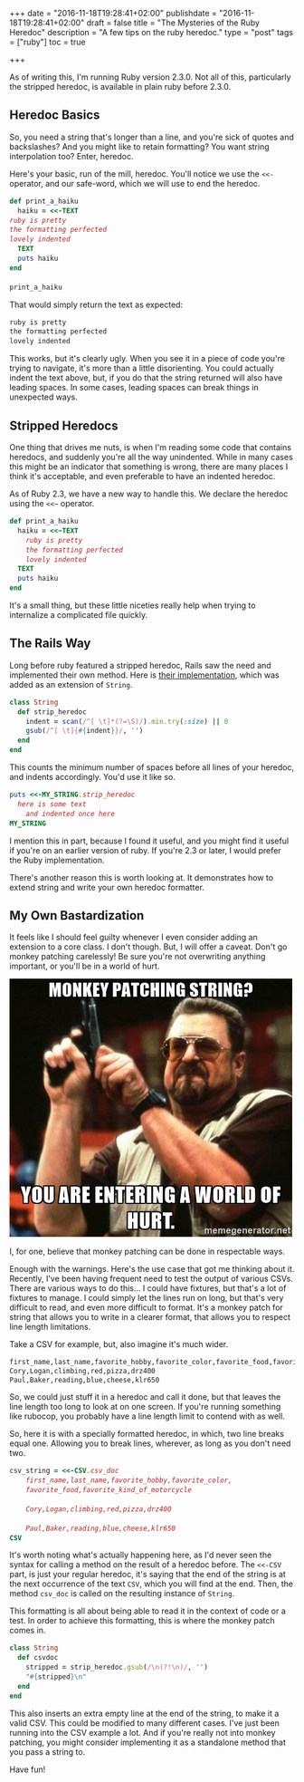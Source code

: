 +++
date = "2016-11-18T19:28:41+02:00"
publishdate = "2016-11-18T19:28:41+02:00"
draft = false
title = "The Mysteries of the Ruby Heredoc"
description = "A few tips on the ruby heredoc."
type = "post"
tags = ["ruby"]
toc = true

+++


As of writing this, I'm running Ruby version 2.3.0. Not all of this, particularly the stripped heredoc, is available in plain ruby before 2.3.0.

## Heredoc Basics

So, you need a string that's longer than a line, and you're sick of quotes and backslashes? And you might like to retain formatting? You want string interpolation too? Enter, heredoc.

Here's your basic, run of the mill, heredoc. You'll notice we use the `<<-` operator, and our safe-word, which we will use to end the heredoc.

```ruby
def print_a_haiku
  haiku = <<-TEXT
ruby is pretty
the formatting perfected
lovely indented
  TEXT
  puts haiku
end

print_a_haiku
```

That would simply return the text as expected:

```ruby
ruby is pretty
the formatting perfected
lovely indented
```

This works, but it's clearly ugly. When you see it in a piece of code you're trying to navigate, it's more than a little disorienting. You could actually indent the text above, but, if you do that the string returned will also have leading spaces. In some cases, leading spaces can break things in unexpected ways.

## Stripped Heredocs

One thing that drives me nuts, is when I'm reading some code that contains heredocs, and suddenly you're all the way unindented. While in many cases this might be an indicator that something is wrong, there are many places I think it's acceptable, and even preferable to have an indented heredoc.

As of Ruby 2.3, we have a new way to handle this. We declare the heredoc using the `<<~` operator.

```ruby
def print_a_haiku
  haiku = <<~TEXT
    ruby is pretty
    the formatting perfected
    lovely indented
  TEXT
  puts haiku
end
```

It's a small thing, but these little niceties really help when trying to internalize a complicated file quickly.

## The Rails Way

Long before ruby featured a stripped heredoc, Rails saw the need and implemented their own method. Here is [their implementation](https://github.com/rails/rails/blob/b422cda2ebfff4032f4c18271e96ad329c413dcc/activesupport/lib/active_support/core_ext/string/strip.rb#L22), which was added as an extension of `String`.

```ruby
class String
  def strip_heredoc
    indent = scan(/^[ \t]*(?=\S)/).min.try(:size) || 0
    gsub(/^[ \t]{#{indent}}/, '')
  end
end
```

This counts the minimum number of spaces before all lines of your heredoc, and indents accordingly. You'd use it like so.

```ruby
puts <<-MY_STRING.strip_heredoc
  here is some text
    and indented once here
MY_STRING
```

I mention this in part, because I found it useful, and you might find it useful if you're on an earlier version of ruby. If you're 2.3 or later, I would prefer the Ruby implementation.

There's another reason this is worth looking at. It demonstrates how to extend string and write your own heredoc formatter.

## My Own Bastardization

It feels like I should feel guilty whenever I even consider adding an extension to a core class. I don't though. But, I will offer a caveat. Don't go monkey patching carelessly! Be sure you're not overwriting anything important, or you'll be in a world of hurt.


![A world of hurt](/bits/images/monkeypatching-world-of-hurt.jpg)

I, for one, believe that monkey patching can be done in respectable ways.

Enough with the warnings. Here's the use case that got me thinking about it. Recently, I've been having frequent need to test the output of various CSVs. There are various ways to do this... I could have fixtures, but that's a lot of fixtures to manage. I could simply let the lines run on long, but that's very difficult to read, and even more difficult to format. It's a monkey patch for string that allows you to write in a clearer format, that allows you to respect line length limitations.

Take a CSV for example, but, also imagine it's much wider.

```
first_name,last_name,favorite_hobby,favorite_color,favorite_food,favorite_kind_of_motorcycle
Cory,Logan,climbing,red,pizza,drz400
Paul,Baker,reading,blue,cheese,klr650
```

So, we could just stuff it in a heredoc and call it done, but that leaves the line length too long to look at on one screen. If you're running something like rubocop, you probably have a line length limit to contend with as well.

So, here it is with a specially formatted heredoc, in which, two line breaks equal one. Allowing you to break lines, wherever, as long as you don't need two.

```ruby
csv_string = <<-CSV.csv_doc
	first_name,last_name,favorite_hobby,favorite_color,
	favorite_food,favorite_kind_of_motorcycle

	Cory,Logan,climbing,red,pizza,drz400

	Paul,Baker,reading,blue,cheese,klr650
CSV
```

It's worth noting what's actually happening here, as I'd never seen the syntax for calling a method on the result of a heredoc before. The `<<-CSV` part, is just your regular heredoc, it's saying that the end of the string is at the next occurrence of the text `CSV`, which you will find at the end. Then, the method `csv_doc` is called on the resulting instance of `String`.

This formatting is all about being able to read it in the context of code or a test. In order to achieve this formatting, this is where the monkey patch comes in.

```ruby
class String
  def csvdoc
    stripped = strip_heredoc.gsub(/\n(?!\n)/, '')
    "#{stripped}\n"
  end
end
```
This also inserts an extra empty line at the end of the string, to make it a valid CSV. This could be modified to many different cases. I've just been running into the CSV example a lot. And if you're really not into monkey patching, you might consider implementing it as a standalone method that you pass a string to.

Have fun!
